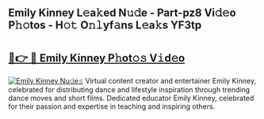 ## Emily Kinney L𝚎a𝚔ed N𝚞𝚍e - Part-pz8 Vi𝚍𝚎o P𝚑𝚘tos - H𝚘𝚝 O𝚗𝚕yf𝚊ns L𝚎a𝚔s YF3tp

# <h2><a href="http://kf3xkoj.oniu.top/?m=Emily+Kinney">🔗👉 🔴 Emily Kinney P𝚑ot𝚘𝚜 V𝚒d𝚎o</a></h2>

[![Emily Kinney Nu𝚍e𝚜](https://i.imgur.com/0qMVB7G.gif)](http://kf3xkoj.oniu.top/?m=Emily+Kinney)
Virtual content creator and entertainer Emily Kinney, celebrated for distributing dance and lifestyle inspiration through trending dance moves and short films. Dedicated educator Emily Kinney, celebrated for their passion and expertise in teaching and inspiring others.  
